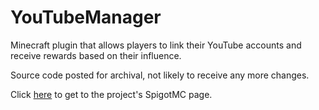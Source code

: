 YouTubeManager
=========

Minecraft plugin that allows players to link their YouTube accounts and receive rewards based on their influence.

Source code posted for archival, not likely to receive any more changes.

Click [here](https://www.spigotmc.org/resources/%E2%AD%90-influencers-%E2%AD%90-automatic-rank-managing-for-youtubers-and-streamers-now-free-and-open-source.69959/) to get to the project's SpigotMC page.
